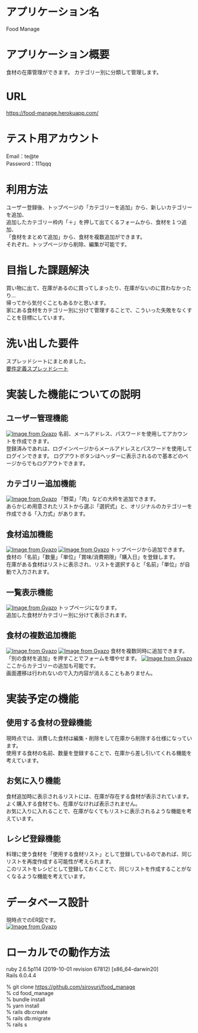 # アプリケーション名
Food Manage

# アプリケーション概要
食材の在庫管理ができます。
カテゴリー別に分類して管理します。

# URL
https://food-manage.herokuapp.com/

# テスト用アカウント
Email：te@te  
Password：111qqq

# 利用方法
ユーザー登録後、トップページの「カテゴリーを追加」から、新しいカテゴリーを追加、  
追加したカテゴリー枠内「＋」を押して出てくるフォームから、食材を１つ追加、  
「食材をまとめて追加」から、食材を複数追加ができます。  
それぞれ、トップページから削除、編集が可能です。  

# 目指した課題解決
買い物に出て、在庫があるのに買ってしまったり、在庫がないのに買わなかったり...  
帰ってから気付くこともあるかと思います。  
家にある食材をカテゴリー別に分けて管理することで、こういった失敗をなくすことを目標にしています。

# 洗い出した要件
スプレッドシートにまとめました。  
[要件定義スプレッドシート](https://docs.google.com/spreadsheets/d/1g0S5l1Ady7FH6WSfUIC6XPzJd1aQeRmtmIiMpUDSPp8/edit#gid=282075926)

# 実装した機能についての説明
## ユーザー管理機能
[![Image from Gyazo](https://i.gyazo.com/0b931e02cf8b2c3f7c604414afdfe4fc.gif)](https://gyazo.com/0b931e02cf8b2c3f7c604414afdfe4fc)
名前、メールアドレス、パスワードを使用してアカウントを作成できます。  
登録済みであれは、ログインページからメールアドレスとパスワードを使用してログインできます。
ログアウトボタンはヘッダーに表示されるので基本どのページからでもログアウトできます。

## カテゴリー追加機能
[![Image from Gyazo](https://i.gyazo.com/0f0b32f6a2c5807055b714272f057663.gif)](https://gyazo.com/0f0b32f6a2c5807055b714272f057663)
「野菜」「肉」などの大枠を追加できます。  
あらかじめ用意されたリストから選ぶ「選択式」と、オリジナルのカテゴリーを作成できる「入力式」があります。

## 食材追加機能
[![Image from Gyazo](https://i.gyazo.com/94d76060a1db7407bdaa0faf1e0bbf83.gif)](https://gyazo.com/94d76060a1db7407bdaa0faf1e0bbf83)
[![Image from Gyazo](https://i.gyazo.com/1ec95aceffd1211e2d9df5ef10974c33.gif)](https://gyazo.com/1ec95aceffd1211e2d9df5ef10974c33)
トップページから追加できます。  
食材の「名前」「数量」「単位」「賞味/消費期限」「購入日」を登録します。  
在庫がある食材はリストに表示され、リストを選択すると「名前」「単位」が自動で入力されます。

## 一覧表示機能
[![Image from Gyazo](https://i.gyazo.com/382f642ded6b2f5fad8c30fb9e9295ea.gif)](https://gyazo.com/382f642ded6b2f5fad8c30fb9e9295ea)
トップページになります。  
追加した食材がカテゴリー別に分けて表示されます。

## 食材の複数追加機能
[![Image from Gyazo](https://i.gyazo.com/669550eb9127bf234388f1bef6b9e6d0.gif)](https://gyazo.com/669550eb9127bf234388f1bef6b9e6d0)
[![Image from Gyazo](https://i.gyazo.com/87b17948803a55c4fa224fff98c04735.gif)](https://gyazo.com/87b17948803a55c4fa224fff98c04735)
食材を複数同時に追加できます。  
「別の食材を追加」を押すことでフォームを増やせます。
[![Image from Gyazo](https://i.gyazo.com/3c44d7966a24bb03c669ad804d3624f9.gif)](https://gyazo.com/3c44d7966a24bb03c669ad804d3624f9)
ここからカテゴリーの追加も可能です。  
画面遷移は行われないので入力内容が消えることもありません。

# 実装予定の機能
## 使用する食材の登録機能
現時点では、消費した食材は編集・削除をして在庫から削除する仕様になっています。  
使用する食材の名前、数量を登録することで、在庫から差し引いてくれる機能を考えています。

## お気に入り機能
食材追加時に表示されるリストには、在庫が存在する食材が表示されています。  
よく購入する食材でも、在庫がなければ表示されません。  
お気に入りに入れることで、在庫がなくてもリストに表示されるような機能を考えています。

## レシピ登録機能
料理に使う食材を「使用する食材リスト」として登録しているのであれば、同じリストを再度作成する可能性が考えられます。  
このリストをレシピとして登録しておくことで、同じリストを作成することがなくなるような機能を考えています。

# データベース設計
現時点でのER図です。  
[![Image from Gyazo](https://i.gyazo.com/c17d382d36af779974f48ff1751b7c9e.png)](https://gyazo.com/c17d382d36af779974f48ff1751b7c9e)

# ローカルでの動作方法
ruby 2.6.5p114 (2019-10-01 revision 67812) [x86_64-darwin20]  
Rails 6.0.4.4

% git clone https://github.com/siroyuri/food_manage  
% cd food_manage  
% bundle install  
% yarn install  
% rails db:create  
% rails db:migrate  
% rails s
